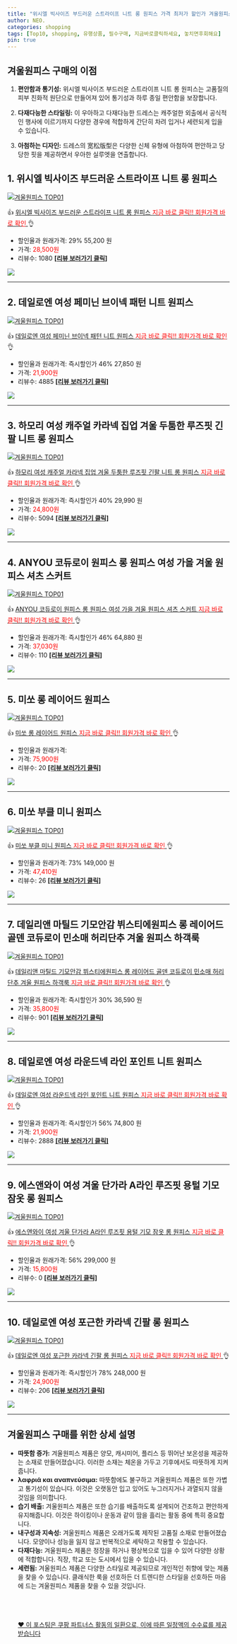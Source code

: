```yaml
---
title: "위시엘 빅사이즈 부드러운 스트라이프 니트 롱 원피스 가격 최저가 할인가 겨울원피스 최저가 추천 제품 비교"
author: NEO.
categories: shopping
tags: [Top10, shopping, 유행상품, 필수구매, 지금바로클릭하세요, 놓치면후회해요]
pin: true
---
```

## 겨울원피스 구매의 이점
1. **편안함과 통기성:** 위시엘 빅사이즈 부드러운 스트라이프 니트 롱 원피스는 고품질의 피부 친화적 원단으로 만들어져 있어 통기성과 하루 종일 편안함을 보장합니다.


2. **다재다능한 스타일링:** 이 우아하고 다재다능한 드레스는 캐주얼한 외출에서 공식적인 행사에 이르기까지 다양한 경우에 적합하게 간단히 차려 입거나 세련되게 입을 수 있습니다.


3. **아첨하는 디자인:** 드레스의 宽松版型은 다양한 신체 유형에 아첨하여 편안하고 당당한 핏을 제공하면서 우아한 실루엣을 연출합니다.

   

## 1. 위시엘 빅사이즈 부드러운 스트라이프 니트 롱 원피스

[![겨울원피스 TOP01](https://thumbnail10.coupangcdn.com/thumbnails/remote/490x490ex/image/vendor_inventory/bd61/2fe6bc5ac63ec99f2159b9759a946dd657367233d727ed3f6fea8edead08.jpg)](https://link.coupang.com/re/AFFSDP?lptag=AF3617701&subid=GithubCoopas&pageKey=7559412409&traceid=V0-153&itemId=20691867322&vendorItemId=87763445325)


👍 [위시엘 빅사이즈 부드러운 스트라이프 니트 롱 원피스 <font color=red> 지금 바로 클릭!! 회원가격 바로 확인 </font> ](https://link.coupang.com/re/AFFSDP?lptag=AF3617701&subid=GithubCoopas&pageKey=7559412409&traceid=V0-153&itemId=20691867322&vendorItemId=87763445325) 👌 


- 할인율과 원래가격: 29%  55,200   원
- 가격: <span style='color:red'>28,500원</span>
- 리뷰수: 1080  [**[리뷰 보러가기 클릭]**](https://link.coupang.com/re/AFFSDP?lptag=AF3617701&subid=GithubCoopas&pageKey=7559412409&traceid=V0-153&itemId=20691867322&vendorItemId=87763445325)

[![](/discount_price.png)](https://link.coupang.com/re/AFFSDP?lptag=AF3617701&subid=GithubCoopas&pageKey=7559412409&traceid=V0-153&itemId=20691867322&vendorItemId=87763445325)

---


   

## 2. 데일로엔 여성 페미닌 브이넥 패턴 니트 원피스

[![겨울원피스 TOP01](https://thumbnail7.coupangcdn.com/thumbnails/remote/490x490ex/image/vendor_inventory/ef15/88a6623fbe6fa4b960c35c8188fe58cce1200fc8ce7f1a90697489381b22.jpg)](https://link.coupang.com/re/AFFSDP?lptag=AF3617701&subid=GithubCoopas&pageKey=7714626179&traceid=V0-153&itemId=20688338047&vendorItemId=87760011922)


👍 [데일로엔 여성 페미닌 브이넥 패턴 니트 원피스 <font color=red> 지금 바로 클릭!! 회원가격 바로 확인 </font> ](https://link.coupang.com/re/AFFSDP?lptag=AF3617701&subid=GithubCoopas&pageKey=7714626179&traceid=V0-153&itemId=20688338047&vendorItemId=87760011922) 👌 


- 할인율과 원래가격: 즉시할인가 46%  27,850   원
- 가격: <span style='color:red'>21,900원</span>
- 리뷰수: 4885  [**[리뷰 보러가기 클릭]**](https://link.coupang.com/re/AFFSDP?lptag=AF3617701&subid=GithubCoopas&pageKey=7714626179&traceid=V0-153&itemId=20688338047&vendorItemId=87760011922)

[![](/discount_price.png)](https://link.coupang.com/re/AFFSDP?lptag=AF3617701&subid=GithubCoopas&pageKey=7714626179&traceid=V0-153&itemId=20688338047&vendorItemId=87760011922)

---


   

## 3. 하모리 여성 캐주얼 카라넥 집업 겨울 두툼한 루즈핏 긴팔 니트 롱 원피스

[![겨울원피스 TOP01](https://thumbnail8.coupangcdn.com/thumbnails/remote/490x490ex/image/vendor_inventory/ec54/ede0d45b4fea7bebaaac8536c5e410bc1b241d505f3a3a52fc6ac8390446.png)](https://link.coupang.com/re/AFFSDP?lptag=AF3617701&subid=GithubCoopas&pageKey=7770711964&traceid=V0-153&itemId=20977776867&vendorItemId=88042631613)


👍 [하모리 여성 캐주얼 카라넥 집업 겨울 두툼한 루즈핏 긴팔 니트 롱 원피스 <font color=red> 지금 바로 클릭!! 회원가격 바로 확인 </font> ](https://link.coupang.com/re/AFFSDP?lptag=AF3617701&subid=GithubCoopas&pageKey=7770711964&traceid=V0-153&itemId=20977776867&vendorItemId=88042631613) 👌 


- 할인율과 원래가격: 즉시할인가 40%  29,990   원
- 가격: <span style='color:red'>24,800원</span>
- 리뷰수: 5094  [**[리뷰 보러가기 클릭]**](https://link.coupang.com/re/AFFSDP?lptag=AF3617701&subid=GithubCoopas&pageKey=7770711964&traceid=V0-153&itemId=20977776867&vendorItemId=88042631613)

[![](/discount_price.png)](https://link.coupang.com/re/AFFSDP?lptag=AF3617701&subid=GithubCoopas&pageKey=7770711964&traceid=V0-153&itemId=20977776867&vendorItemId=88042631613)

---


   

## 4. ANYOU 코듀로이 원피스 롱 원피스 여성 가을 겨울 원피스 셔츠 스커트

[![겨울원피스 TOP01](https://thumbnail7.coupangcdn.com/thumbnails/remote/490x490ex/image/vendor_inventory/e992/58753c468ada6ee2af2016af0259ddb9ed6888b6d5a0a15728ed4764e4b0.jpg)](https://link.coupang.com/re/AFFSDP?lptag=AF3617701&subid=GithubCoopas&pageKey=7636892893&traceid=V0-153&itemId=20281147396&vendorItemId=87611077084)


👍 [ANYOU 코듀로이 원피스 롱 원피스 여성 가을 겨울 원피스 셔츠 스커트 <font color=red> 지금 바로 클릭!! 회원가격 바로 확인 </font> ](https://link.coupang.com/re/AFFSDP?lptag=AF3617701&subid=GithubCoopas&pageKey=7636892893&traceid=V0-153&itemId=20281147396&vendorItemId=87611077084) 👌 


- 할인율과 원래가격: 즉시할인가 46%  64,880   원
- 가격: <span style='color:red'>37,030원</span>
- 리뷰수: 110  [**[리뷰 보러가기 클릭]**](https://link.coupang.com/re/AFFSDP?lptag=AF3617701&subid=GithubCoopas&pageKey=7636892893&traceid=V0-153&itemId=20281147396&vendorItemId=87611077084)

[![](/discount_price.png)](https://link.coupang.com/re/AFFSDP?lptag=AF3617701&subid=GithubCoopas&pageKey=7636892893&traceid=V0-153&itemId=20281147396&vendorItemId=87611077084)

---


   

## 5. 미쏘 롱 레이어드 원피스

[![겨울원피스 TOP01](https://thumbnail8.coupangcdn.com/thumbnails/remote/490x490ex/image/rs_quotation_api/qf3o8f3m/1bc684c835474d6eb2bb24fc9b5c3f52.jpg)](https://link.coupang.com/re/AFFSDP?lptag=AF3617701&subid=GithubCoopas&pageKey=7823394811&traceid=V0-153&itemId=21256703329&vendorItemId=88317137081)


👍 [미쏘 롱 레이어드 원피스 <font color=red> 지금 바로 클릭!! 회원가격 바로 확인 </font> ](https://link.coupang.com/re/AFFSDP?lptag=AF3617701&subid=GithubCoopas&pageKey=7823394811&traceid=V0-153&itemId=21256703329&vendorItemId=88317137081) 👌 


- 할인율과 원래가격: 
- 가격: <span style='color:red'>75,900원</span>
- 리뷰수: 20  [**[리뷰 보러가기 클릭]**](https://link.coupang.com/re/AFFSDP?lptag=AF3617701&subid=GithubCoopas&pageKey=7823394811&traceid=V0-153&itemId=21256703329&vendorItemId=88317137081)

[![](/discount_price.png)](https://link.coupang.com/re/AFFSDP?lptag=AF3617701&subid=GithubCoopas&pageKey=7823394811&traceid=V0-153&itemId=21256703329&vendorItemId=88317137081)

---


   

## 6. 미쏘 부클 미니 원피스

[![겨울원피스 TOP01](https://thumbnail7.coupangcdn.com/thumbnails/remote/490x490ex/image/retail/images/2023/12/20/11/8/4285c3ae-6886-4ede-a924-c04e383c44a5.jpg)](https://link.coupang.com/re/AFFSDP?lptag=AF3617701&subid=GithubCoopas&pageKey=7789798236&traceid=V0-153&itemId=21072621416&vendorItemId=88134845022)


👍 [미쏘 부클 미니 원피스 <font color=red> 지금 바로 클릭!! 회원가격 바로 확인 </font> ](https://link.coupang.com/re/AFFSDP?lptag=AF3617701&subid=GithubCoopas&pageKey=7789798236&traceid=V0-153&itemId=21072621416&vendorItemId=88134845022) 👌 


- 할인율과 원래가격: 73%  149,000   원
- 가격: <span style='color:red'>47,410원</span>
- 리뷰수: 26  [**[리뷰 보러가기 클릭]**](https://link.coupang.com/re/AFFSDP?lptag=AF3617701&subid=GithubCoopas&pageKey=7789798236&traceid=V0-153&itemId=21072621416&vendorItemId=88134845022)

[![](/discount_price.png)](https://link.coupang.com/re/AFFSDP?lptag=AF3617701&subid=GithubCoopas&pageKey=7789798236&traceid=V0-153&itemId=21072621416&vendorItemId=88134845022)

---


   

## 7. 데일리앤 마틸드 기모안감 뷔스티에원피스 롱 레이어드 골덴 코듀로이 민소매 허리단추 겨울 원피스 하객룩

[![겨울원피스 TOP01](https://thumbnail7.coupangcdn.com/thumbnails/remote/490x490ex/image/vendor_inventory/4814/e6b819adad4899019fbee521b83697d5b5c69953db3ee2c0aa75e5f3b07b.jpg)](https://link.coupang.com/re/AFFSDP?lptag=AF3617701&subid=GithubCoopas&pageKey=7757498038&traceid=V0-153&itemId=20911654469&vendorItemId=88000513147)


👍 [데일리앤 마틸드 기모안감 뷔스티에원피스 롱 레이어드 골덴 코듀로이 민소매 허리단추 겨울 원피스 하객룩 <font color=red> 지금 바로 클릭!! 회원가격 바로 확인 </font> ](https://link.coupang.com/re/AFFSDP?lptag=AF3617701&subid=GithubCoopas&pageKey=7757498038&traceid=V0-153&itemId=20911654469&vendorItemId=88000513147) 👌 


- 할인율과 원래가격: 즉시할인가 30%  36,590   원
- 가격: <span style='color:red'>35,800원</span>
- 리뷰수: 901  [**[리뷰 보러가기 클릭]**](https://link.coupang.com/re/AFFSDP?lptag=AF3617701&subid=GithubCoopas&pageKey=7757498038&traceid=V0-153&itemId=20911654469&vendorItemId=88000513147)

[![](/discount_price.png)](https://link.coupang.com/re/AFFSDP?lptag=AF3617701&subid=GithubCoopas&pageKey=7757498038&traceid=V0-153&itemId=20911654469&vendorItemId=88000513147)

---


   

## 8. 데일로엔 여성 라운드넥 라인 포인트 니트 원피스

[![겨울원피스 TOP01](https://thumbnail10.coupangcdn.com/thumbnails/remote/490x490ex/image/vendor_inventory/3018/604b2765fcc57245a7b00ef683a5d9b860f48e9818b59ffbc5ec8d639e6f.jpg)](https://link.coupang.com/re/AFFSDP?lptag=AF3617701&subid=GithubCoopas&pageKey=7731028298&traceid=V0-153&itemId=20774386443&vendorItemId=87844262441)


👍 [데일로엔 여성 라운드넥 라인 포인트 니트 원피스 <font color=red> 지금 바로 클릭!! 회원가격 바로 확인 </font> ](https://link.coupang.com/re/AFFSDP?lptag=AF3617701&subid=GithubCoopas&pageKey=7731028298&traceid=V0-153&itemId=20774386443&vendorItemId=87844262441) 👌 


- 할인율과 원래가격: 즉시할인가 56%  74,800   원
- 가격: <span style='color:red'>21,900원</span>
- 리뷰수: 2888  [**[리뷰 보러가기 클릭]**](https://link.coupang.com/re/AFFSDP?lptag=AF3617701&subid=GithubCoopas&pageKey=7731028298&traceid=V0-153&itemId=20774386443&vendorItemId=87844262441)

[![](/discount_price.png)](https://link.coupang.com/re/AFFSDP?lptag=AF3617701&subid=GithubCoopas&pageKey=7731028298&traceid=V0-153&itemId=20774386443&vendorItemId=87844262441)

---


   

## 9. 에스앤와이 여성 겨울 단가라 A라인 루즈핏 용털 기모 잠옷 롱 원피스

[![겨울원피스 TOP01](https://thumbnail10.coupangcdn.com/thumbnails/remote/490x490ex/image/vendor_inventory/8081/dc1d277cceb71104aaff2d513b6f42ab8f13541655277aa8154e7874d947.png)](https://link.coupang.com/re/AFFSDP?lptag=AF3617701&subid=GithubCoopas&pageKey=7783543573&traceid=V0-153&itemId=21041752008&vendorItemId=88104483136)


👍 [에스앤와이 여성 겨울 단가라 A라인 루즈핏 용털 기모 잠옷 롱 원피스 <font color=red> 지금 바로 클릭!! 회원가격 바로 확인 </font> ](https://link.coupang.com/re/AFFSDP?lptag=AF3617701&subid=GithubCoopas&pageKey=7783543573&traceid=V0-153&itemId=21041752008&vendorItemId=88104483136) 👌 


- 할인율과 원래가격: 56%  299,000   원
- 가격: <span style='color:red'>15,800원</span>
- 리뷰수: 0  [**[리뷰 보러가기 클릭]**](https://link.coupang.com/re/AFFSDP?lptag=AF3617701&subid=GithubCoopas&pageKey=7783543573&traceid=V0-153&itemId=21041752008&vendorItemId=88104483136)

[![](/discount_price.png)](https://link.coupang.com/re/AFFSDP?lptag=AF3617701&subid=GithubCoopas&pageKey=7783543573&traceid=V0-153&itemId=21041752008&vendorItemId=88104483136)

---


   

## 10. 데일로엔 여성 포근한 카라넥 긴팔 롱 원피스

[![겨울원피스 TOP01](https://thumbnail8.coupangcdn.com/thumbnails/remote/490x490ex/image/vendor_inventory/857e/7abe2113a0ce010bfb3a4f25537c512d4813498281a58ed48e443e6b4851.jpg)](https://link.coupang.com/re/AFFSDP?lptag=AF3617701&subid=GithubCoopas&pageKey=7576580212&traceid=V0-153&itemId=19991828989&vendorItemId=87089645575)


👍 [데일로엔 여성 포근한 카라넥 긴팔 롱 원피스 <font color=red> 지금 바로 클릭!! 회원가격 바로 확인 </font> ](https://link.coupang.com/re/AFFSDP?lptag=AF3617701&subid=GithubCoopas&pageKey=7576580212&traceid=V0-153&itemId=19991828989&vendorItemId=87089645575) 👌 


- 할인율과 원래가격: 즉시할인가 78%  248,000   원
- 가격: <span style='color:red'>24,900원</span>
- 리뷰수: 206  [**[리뷰 보러가기 클릭]**](https://link.coupang.com/re/AFFSDP?lptag=AF3617701&subid=GithubCoopas&pageKey=7576580212&traceid=V0-153&itemId=19991828989&vendorItemId=87089645575)

[![](/discount_price.png)](https://link.coupang.com/re/AFFSDP?lptag=AF3617701&subid=GithubCoopas&pageKey=7576580212&traceid=V0-153&itemId=19991828989&vendorItemId=87089645575)

---
## 겨울원피스 구매를 위한 상세 설명
* **따뜻함 증가:** 겨울원피스 제품은 양모, 캐시미어, 플리스 등 뛰어난 보온성을 제공하는 소재로 만들어졌습니다. 이러한 소재는 체온을 가두고 기후에서도 따뜻하게 지켜줍니다.
* **λαφριά και αναπνεύσιμα:** 따뜻함에도 불구하고 겨울원피스 제품은 또한 가볍고 통기성이 있습니다. 이것은 오랫동안 입고 있어도 누그러지거나 과열되지 않을 것임을 의미합니다.
* **습기 배출:** 겨울원피스 제품은 또한 습기를 배출하도록 설계되어 건조하고 편안하게 유지해줍니다. 이것은 하이킹이나 운동과 같이 땀을 흘리는 활동 중에 특히 중요합니다.
* **내구성과 지속성:** 겨울원피스 제품은 오래가도록 제작된 고품질 소재로 만들어졌습니다. 모양이나 성능을 잃지 않고 반복적으로 세탁하고 착용할 수 있습니다.
* **다재다능:** 겨울원피스 제품은 정장을 하거나 평상복으로 입을 수 있어 다양한 상황에 적합합니다. 직장, 학교 또는 도시에서 입을 수 있습니다.
* **세련됨:** 겨울원피스 제품은 다양한 스타일로 제공되므로 개인적인 취향에 맞는 제품을 찾을 수 있습니다. 클래식한 룩을 선호하든 더 트렌디한 스타일을 선호하든 마음에 드는 겨울원피스 제품을 찾을 수 있을 것입니다.<br><br><br><br><br> [ ❤  이 포스팅은 쿠팡 파트너스 활동의 일환으로, 이에 따른 일정액의 수수료를 제공받습니다](https://link.coupang.com/a/bcEFyh)